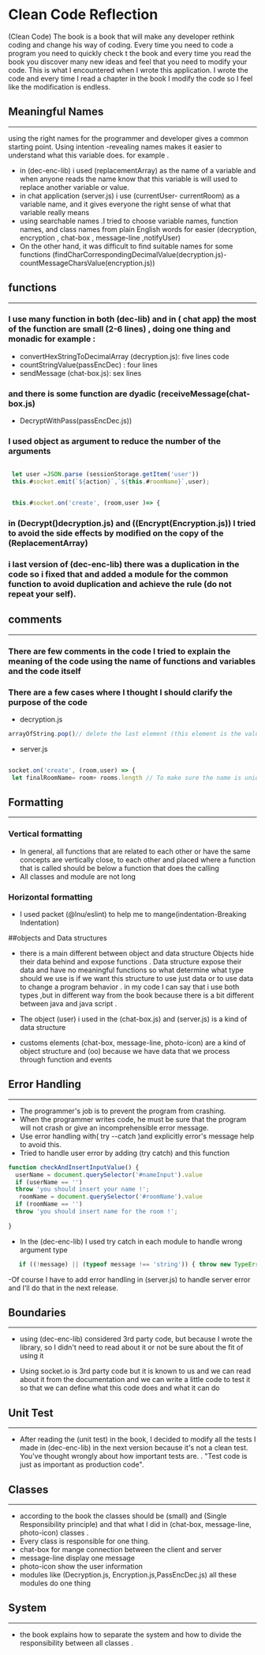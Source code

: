 # Clean Code  Reflection
(Clean Code) The book is a book that will make any developer rethink coding and change his way of  coding. Every time you need to code a program you need to quickly check t the book and every time you read the book you discover many new ideas and feel that you need to modify your code. This is what I encountered when I wrote this application. I wrote the code and every time I read a chapter in the book I modify the code so I feel like the modification is endless.
## Meaningful Names 
___

using the right names for the programmer and developer gives a common starting point. Using intention -revealing names makes it easier to understand what this variable does. for example . 
-  in (dec-enc-lib)  i used (replacementArray) as the name of a variable and when anyone reads the name know  that this variable is will used to replace another variable or value.
 -  in  chat application (server.js) i use (currentUser- currentRoom) as a variable name, and it gives everyone the right sense of what that variable really means
- using searchable names .I tried to choose variable names, function names, and class names from plain English words for easier (decryption, encryption , chat-box , message-line ,notifyUser)
- On the other hand, it was difficult to find suitable names for some functions (findCharCorrespondingDecimalValue(decryption.js)-countMessageCharsValue(encryption.js))

 ## functions
 ___

 ### I use many function in both (dec-lib) and in ( chat app)  the most of the function are small (2-6 lines) , doing one thing  and monadic for example :
 - convertHexStringToDecimalArray (decryption.js):  five lines code 
 - countStringValue(passEncDec) : four lines 
 - sendMessage (chat-box.js): sex lines 
 ### and there is some function are dyadic (receiveMessage(chat-box.js)
 - DecryptWithPass(passEncDec.js))
 ### I used object as  argument to reduce the number of the arguments

 ```javascript
 
  let user =JSON.parse (sessionStorage.getItem('user'))
  this.#socket.emit(`${action}`,`${this.#roomName}`,user);


  this.#socket.on('create', (room,user )=> {


```
### in (Decrypt()decryption.js) and ((Encrypt(Encryption.js)) I tried to avoid the side effects by modified on the copy of the (ReplacementArray)
### i last version of (dec-enc-lib) there was a duplication in the code so i fixed that and added a module for the common function to avoid duplication and achieve the rule (do not repeat your self).

## comments
___
###  There are few comments in the code I tried to explain the meaning of the code using the name of functions and variables and the code itself
### There are a few cases where I thought I should clarify the purpose of the code
 - decryption.js 
  ```javascript
 arrayOfString.pop()// delete the last element (this element is the value oh the message and not a char in the message)
  ```
  - server.js

   ```javascript

  socket.on('create', (room,user) => {
    let finalRoomName= room+ rooms.length // To make sure the name is unique 
   ``` 

## Formatting
____
### Vertical formatting
- In general, all functions that are related to each other or  have the same concepts are vertically close, to each other and placed where  a function that is called should be below a function that does the calling
- All classes and module are not  long 
### Horizontal formatting
- I used packet (@lnu/eslint) to help me to mange(indentation-Breaking Indentation) 

##objects and Data structures
- there is a main different between object and data structure
Objects hide their data behind and expose functions . Data structure expose their data and have no meaningful functions
so what determine what type should we use  is if we want this structure to use just data or to  use data to change a program behavior .
in my code I can say that i use both types ,but  in different way from the book because there is a bit different between java and java script .
- The object (user) i used in the (chat-box.js) and (server.js)  is a kind of data structure

- customs elements (chat-box, message-line, photo-icon) are a kind of object structure and (oo) because we have data that we process through function and events

## Error Handling
___
- The programmer's job is to prevent the program from crashing.
- When the programmer writes code, he must be sure that the program will not crash or give an incomprehensible error message.
- Use error handling with( try --catch )and explicitly error's message help to avoid this.
- Tried to handle user error by  adding
(try catch) and this function 
```javascript
function checkAndInsertInputValue() {
  userName = document.querySelector('#nameInput').value
  if (userName == '')
  throw 'you should insert your name !';
   roomName = document.querySelector('#roomName').value
  if (roomName == '')
  throw 'you should insert name for the room !';
  
}
```
- In the (dec-enc-lib) I used try catch in each module to handle  wrong argument type 
```javascript
   if ((!message) || (typeof message !== 'string')) { throw new TypeError('not valid argument') }
```
-Of course I have to add error handling in (server.js) to handle server error and I'll do that in the next release.

## Boundaries
____
 
 - using (dec-enc-lib) considered 3rd party code, but because I wrote   the library, so I didn't need to read about it or not be sure about the fit of using it
 
 - Using socket.io is 3rd party code but it is known to us and we can read about it from the documentation and we can write a little code to test it so that we can define what this code does and what it can do 


## Unit Test
____
- After reading the (unit test) in the book, I decided to modify all the tests I made in (dec-enc-lib) in the next version because it's not a clean test. You've thought wrongly about how important tests are. . "Test code is just as important as production code". 

## Classes
______________________
- according to the book the classes should be (small) and  (Single Responsibility principle)  and that what I did in (chat-box, message-line, photo-icon) classes .
- Every class is responsible for one thing.
- chat-box for mange connection between the client and server 
- message-line display one message 
- photo-icon show the user information 
- modules like (Decryption.js, Encryption.js,PassEncDec.js) all these modules do one thing

## System
_______________

-  the book explains how to separate the system and how to divide the responsibility between all classes .
 

